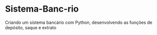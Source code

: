 # Sistema-Banc-rio
Criando um sistema bancário com Python, desenvolvendo as funções de depósito, saque e extrato

